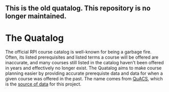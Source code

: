 ## This is the old quatalog. This repository is no longer maintained.

# The Quatalog

The official RPI course catalog is well-known for being a garbage fire.
Often, its listed prerequisites and listed terms a course will be offered are inaccurate,
and many courses still listed in the catalog haven't been offered in years and effectively no longer exist.
The Quatalog aims to make course planning easier by providing accurate prerequiste data and data for when a
given course was offered in the past. The name comes from [QuACS](https://github.com/quacs/quacs), which is the [source of data](https://github.com/quacs/quacs-data) for this project.

